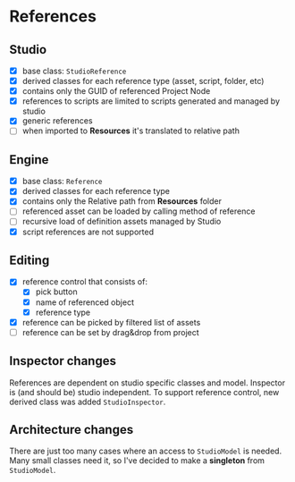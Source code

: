# References

## Studio

- [x] base class: `StudioReference`
- [x] derived classes for each reference type (asset, script, folder, etc)
- [x] contains only the GUID of referenced Project Node
- [x] references to scripts are limited to scripts generated and managed by studio
- [x] generic references
- [ ] when imported to **Resources** it's translated to relative path

## Engine

- [x] base class: `Reference`
- [x] derived classes for each reference type
- [x] contains only the Relative path from **Resources** folder
- [ ] referenced asset can be loaded by calling method of reference
- [ ] recursive load of definition assets managed by Studio
- [x] script references are not supported

## Editing

- [x] reference control that consists of:
  - [x] pick button
  - [x] name of referenced object
  - [x] reference type
- [x] reference can be picked by filtered list of assets
- [ ] reference can be set by drag&drop from project

## Inspector changes

References are dependent on studio specific classes and model.
Inspector is (and should be) studio independent.
To support reference control, new derived class was added `StudioInspector`.

## Architecture changes

There are just too many cases where an access to `StudioModel` is needed.
Many small classes need it, so I've decided to make a **singleton** from `StudioModel`.




